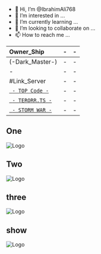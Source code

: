 - 👋 Hi, I’m @IbrahimAli768
- 👀 I’m interested in ...
- 🌱 I’m currently learning ...
- 💞️ I’m looking to collaborate on ...
- 📫 How to reach me ...

| Owner_Ship | - | - |
|:-----------|:---------|:---------|
| (-Dark_Master-) | - | - |
| - | - | - |
| #Link_Server | - | - |
| [` - TOP Code -`](https://discord.com/invite/kXhcg9bGyD) | - | - |
| [` - TERORR.TS -`](https://discord.com/invite/depHbEZYGH) | - | - |
| [` - STORM WAR -`](https://discord.com/invite/N3seVTYZmw) | - | - |

## One
![Logo](https://media.discordapp.net/attachments/995390392218435716/1005279902972518411/unknown.png)
## Two
![Logo](https://media.discordapp.net/attachments/995390392218435716/1005279903320653914/unknown.png)
## three
![Logo](https://media.discordapp.net/attachments/995390392218435716/1005279903693951026/unknown.png?width=747&height=468)

## show
![Logo](https://media.discordapp.net/attachments/995390392218435716/1005286261424148540/unknown.png)